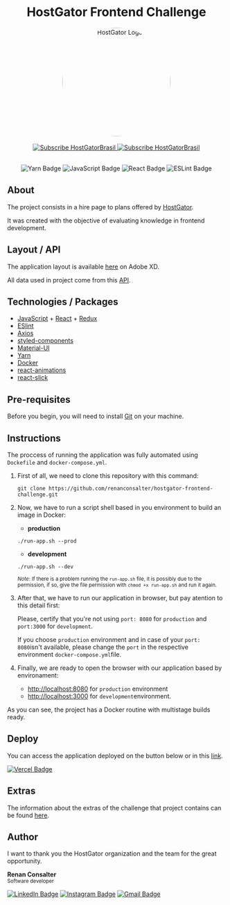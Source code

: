 <center>

# HostGator Frontend Challenge

<a href="https://www.hostgator.com.br">
<img style="border-radius: 125px;" src="https://yt3.ggpht.com/ytc/AAUvwnh9lePemDabfH8CePRIWa4DLGWtAlYhvJqVeSS30A=s250-c-k-c0x00ffffff-no-rj" width="250px;" alt="HostGator Logo"/><br>
</a>
<br>
<a href="https://twitter.com/hostgatorbrasil">
    <img src="https://img.shields.io/badge/Follow-@hostgatorbrasil-%237159c1?style=social&logo=twitter" alt="Subscribe HostGatorBrasil" />
<a href="https://www.youtube.com/c/HostGatorBrasil">
    <img src="https://img.shields.io/badge/Subscribe%20HostGator%20on%20YouTube-9.83k-%237159c1?style=social&logo=youtube" alt="Subscribe HostGatorBrasil" />
</a>

<br>![Yarn Badge](https://img.shields.io/badge/yarn-1.22.5-%7159c1?style=for-the-badge)
![JavaScript Badge](https://img.shields.io/badge/JS-ES6+-yellow?style=for-the-badge&logo=javascript)
![React Badge](https://img.shields.io/badge/React%20+%20Redux-17.0.2%20/%207.2.4-%237159c1?style=for-the-badge&logo=react)
![ESLint Badge](https://img.shields.io/badge/ESlint-7.26.0-blue?style=for-the-badge&logo=eslint)
<br>

</center>

## About

The project consists in a hire page to plans offered by [HostGator](https://www.hostgator.com.br/).

It was created with the objective of evaluating knowledge in frontend development.

## Layout / API

The application layout is available [here](https://xd.adobe.com/spec/31631e0c-bd84-4a01-5f67-27878b4deffa-4752/) on Adobe XD.

All data used in project come from this [API](https://2891637c-8ab7-4a84-906b-a98465726f85.mock.pstmn.io/prices).

## Technologies / Packages

- [JavaScript](https://developer.mozilla.org/pt-BR/docs/Web/JavaScript) + [React](https://github.com/facebook/react) + [Redux](https://github.com/reduxjs/redux)
- [ESlint](https://github.com/eslint/eslint)
- [Axios](https://github.com/axios/axios)
- [styled-components](https://github.com/styled-components/styled-components)
- [Material-UI](https://github.com/mui-org/material-ui)
- [Yarn](https://github.com/yarnpkg/yarn)
- [Docker](https://github.com/docker)
- [react-animations](https://www.npmjs.com/package/react-animations)
- [react-slick](https://github.com/akiran/react-slick)

## Pre-requisites

Before you begin, you will need to install [Git](https://git-scm.com) on your machine.

## Instructions

The proccess of running the application was fully automated using `Dockefile` and `docker-compose.yml`.

1. First of all, we need to clone this repository with this command:

   ```
   git clone https://github.com/renanconsalter/hostgator-frontend-challenge.git
   ```

2. Now, we have to run a script shell based in you environment to build an image in Docker:

   - <b>production</b>

   ```
   ./run-app.sh --prod
   ```

   - <b>development</b>

   ```
   ./run-app.sh --dev
   ```

   <small><i>Note</i>: If there is a problem running the `run-app.sh` file, it is possibly due to the permission, if so, give the file permission with `chmod +x run-app.sh` and run it again.</small>

3. After that, we have to run our application in browser, but pay atention to this detail first:

   Please, certify that you're not using `port: 8080` for `production` and `port:3000` for `development`.

   If you choose `production` environment and in case of your `port: 8080`isn't available, please change the `port` in the respective environment `docker-compose.yml`file.

4. Finally, we are ready to open the browser with our application based by environament:

   - [http://localhost:8080](http://localhost:8080) for `production` environment
   - [http://localhost:3000](http://localhost:3000) for `development`environment.

As you can see, the project has a Docker routine with multistage builds ready.

## Deploy

You can access the application deployed on the button below or in this [link](https://hostgator-frontend-challenge-renanconsalter.vercel.app).

[![Vercel Badge](https://img.shields.io/badge/Run%20app%20on%20vercel-black?style=for-the-badge&logo=vercel&link=https://hostgator-frontend-challenge-renanconsalter.vercel.app)](https://hostgator-frontend-challenge-renanconsalter.vercel.app)

## Extras

The information about the extras of the challenge that project contains can be found [here](https://docs.google.com/document/d/1uXWhhUnxqj_kBR293mJ16wmrq1tmsXzJ9HQpUedYPFo/edit?usp=sharing).

## Author

I want to thank you the HostGator organization and the team for the great opportunity.

<b>Renan Consalter</b>
<br>
<span>
<small>Software developer</small>
</span>

[![LinkedIn Badge](https://img.shields.io/badge/Linkedin-blue?style=for-the-badge&logo=Linkedin&link=https://www.linkedin.com/in/renan-consalter)](https://www.linkedin.com/in/renan-consalter)
[![Instagram Badge](https://img.shields.io/badge/Instagram-f2f2f2?style=for-the-badge&logo=Instagram&link=https://www.instagram.com/renanconsalter)](https://www.instagram.com/renanconsalter)
[![Gmail Badge](https://img.shields.io/badge/GMAIL-c14438?style=for-the-badge&logo=Gmail&logoColor=white&link=mailto:renan.consalter@gmail.com)](mailto:renan.consalter@gmail.com)

</div>

</div>

</center>
